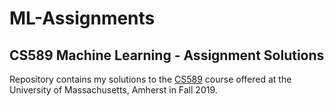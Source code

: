 # ML-Assignments
## CS589 Machine Learning - Assignment Solutions
Repository contains my solutions to the [CS589](https://people.cs.umass.edu/~mfiterau/teaching/F19-COMPSCI589.html) course offered at the University of Massachusetts, Amherst in Fall 2019.
